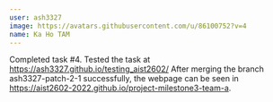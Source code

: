 ```yaml
---
user: ash3327
image: https://avatars.githubusercontent.com/u/86100752?v=4
name: Ka Ho TAM
---
```

Completed task #4.
Tested the task at https://ash3327.github.io/testing_aist2602/
After merging the branch ash3327-patch-2-1 successfully, the webpage can be seen in https://aist2602-2022.github.io/project-milestone3-team-a.
